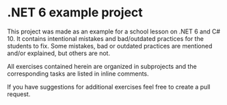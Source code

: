 # .NET 6 example project

This project was made as an example for a school lesson on .NET 6 and C# 10.
It contains intentional mistakes and bad/outdated practices for the students to fix.
Some mistakes, bad or outdated practices are mentioned and/or explained, but others are not.

All exercises contained herein are organized in subprojects and the corresponding tasks are listed in inline comments.

If you have suggestions for additional exercises feel free to create a pull request.